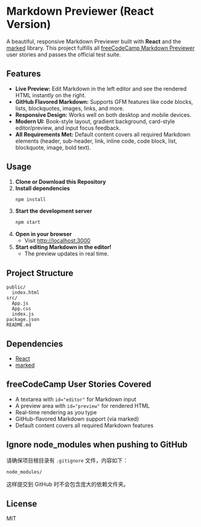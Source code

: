 # Markdown Previewer (React Version)

A beautiful, responsive Markdown Previewer built with **React** and the [marked](https://marked.js.org/) library. This project fulfills all [freeCodeCamp Markdown Previewer](https://www.freecodecamp.org/learn/front-end-development-libraries/front-end-development-libraries-projects/build-a-markdown-previewer) user stories and passes the official test suite.

## Features

- **Live Preview:** Edit Markdown in the left editor and see the rendered HTML instantly on the right.
- **GitHub Flavored Markdown:** Supports GFM features like code blocks, lists, blockquotes, images, links, and more.
- **Responsive Design:** Works well on both desktop and mobile devices.
- **Modern UI:** Book-style layout, gradient background, card-style editor/preview, and input focus feedback.
- **All Requirements Met:** Default content covers all required Markdown elements (header, sub-header, link, inline code, code block, list, blockquote, image, bold text).

## Usage

1. **Clone or Download this Repository**
2. **Install dependencies**
   ```bash
   npm install
   ```
3. **Start the development server**
   ```bash
   npm start
   ```
4. **Open in your browser**
   - Visit [http://localhost:3000](http://localhost:3000)
5. **Start editing Markdown in the editor!**
   - The preview updates in real time.

## Project Structure

```
public/
  index.html
src/
  App.js
  App.css
  index.js
package.json
README.md
```

## Dependencies

- [React](https://reactjs.org/)
- [marked](https://www.npmjs.com/package/marked)

## freeCodeCamp User Stories Covered

- A textarea with `id="editor"` for Markdown input
- A preview area with `id="preview"` for rendered HTML
- Real-time rendering as you type
- GitHub-flavored Markdown support (via marked)
- Default content covers all required Markdown features

## Ignore node_modules when pushing to GitHub

请确保项目根目录有 `.gitignore` 文件，内容如下：

```
node_modules/
```

这样提交到 GitHub 时不会包含庞大的依赖文件夹。

## License

MIT 